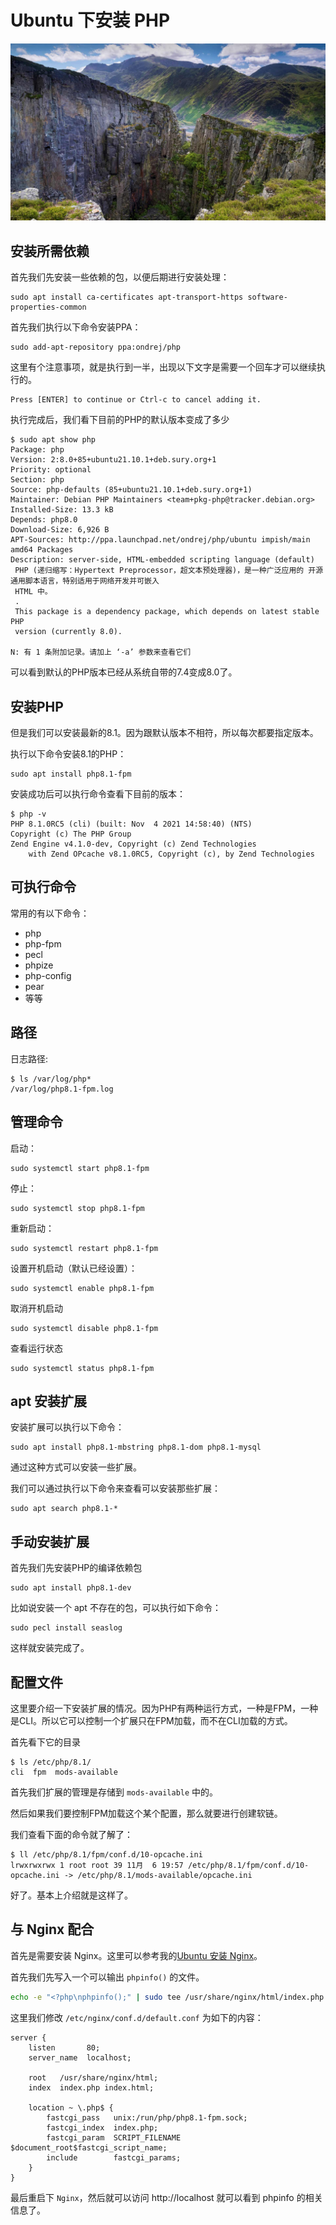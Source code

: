 # Ubuntu 下安装 PHP

![](../images/20210328.jpg)

## 安装所需依赖

首先我们先安装一些依赖的包，以便后期进行安装处理：

```
sudo apt install ca-certificates apt-transport-https software-properties-common
```

首先我们执行以下命令安装PPA：

```
sudo add-apt-repository ppa:ondrej/php
```

这里有个注意事项，就是执行到一半，出现以下文字是需要一个回车才可以继续执行的。

```
Press [ENTER] to continue or Ctrl-c to cancel adding it.
```

执行完成后，我们看下目前的PHP的默认版本变成了多少

```
$ sudo apt show php
Package: php
Version: 2:8.0+85+ubuntu21.10.1+deb.sury.org+1
Priority: optional
Section: php
Source: php-defaults (85+ubuntu21.10.1+deb.sury.org+1)
Maintainer: Debian PHP Maintainers <team+pkg-php@tracker.debian.org>
Installed-Size: 13.3 kB
Depends: php8.0
Download-Size: 6,926 B
APT-Sources: http://ppa.launchpad.net/ondrej/php/ubuntu impish/main amd64 Packages
Description: server-side, HTML-embedded scripting language (default)
 PHP (递归缩写：Hypertext Preprocessor，超文本预处理器)，是一种广泛应用的 开源通用脚本语言，特别适用于网络开发并可嵌入
 HTML 中。
 .
 This package is a dependency package, which depends on latest stable PHP
 version (currently 8.0).

N: 有 1 条附加记录。请加上 ‘-a’ 参数来查看它们
```

可以看到默认的PHP版本已经从系统自带的7.4变成8.0了。

## 安装PHP

但是我们可以安装最新的8.1。因为跟默认版本不相符，所以每次都要指定版本。

执行以下命令安装8.1的PHP：

```
sudo apt install php8.1-fpm
```

安装成功后可以执行命令查看下目前的版本：

```
$ php -v
PHP 8.1.0RC5 (cli) (built: Nov  4 2021 14:58:40) (NTS)
Copyright (c) The PHP Group
Zend Engine v4.1.0-dev, Copyright (c) Zend Technologies
    with Zend OPcache v8.1.0RC5, Copyright (c), by Zend Technologies
```

## 可执行命令

常用的有以下命令：

- php
- php-fpm
- pecl
- phpize
- php-config
- pear
- 等等

## 路径

日志路径:

```
$ ls /var/log/php*
/var/log/php8.1-fpm.log
```

## 管理命令

启动：

```
sudo systemctl start php8.1-fpm
```

停止：

```
sudo systemctl stop php8.1-fpm
```

重新启动：

```
sudo systemctl restart php8.1-fpm
```

设置开机启动（默认已经设置）：

```
sudo systemctl enable php8.1-fpm
```

取消开机启动

```
sudo systemctl disable php8.1-fpm
```

查看运行状态

```
sudo systemctl status php8.1-fpm
```

## apt 安装扩展

安装扩展可以执行以下命令：

```
sudo apt install php8.1-mbstring php8.1-dom php8.1-mysql
```

通过这种方式可以安装一些扩展。

我们可以通过执行以下命令来查看可以安装那些扩展：

```
sudo apt search php8.1-*
```

## 手动安装扩展

首先我们先安装PHP的编译依赖包

```
sudo apt install php8.1-dev
```

比如说安装一个 apt 不存在的包，可以执行如下命令：

```
sudo pecl install seaslog
```

这样就安装完成了。

## 配置文件

这里要介绍一下安装扩展的情况。因为PHP有两种运行方式，一种是FPM，一种是CLI。所以它可以控制一个扩展只在FPM加载，而不在CLI加载的方式。

首先看下它的目录

```
$ ls /etc/php/8.1/
cli  fpm  mods-available
```

首先我们扩展的管理是存储到 `mods-available` 中的。

然后如果我们要控制FPM加载这个某个配置，那么就要进行创建软链。

我们查看下面的命令就了解了：

```
$ ll /etc/php/8.1/fpm/conf.d/10-opcache.ini 
lrwxrwxrwx 1 root root 39 11月  6 19:57 /etc/php/8.1/fpm/conf.d/10-opcache.ini -> /etc/php/8.1/mods-available/opcache.ini
```

好了。基本上介绍就是这样了。

## 与 Nginx 配合

首先是需要安装 Nginx。这里可以参考我的[Ubuntu 安装 Nginx](/posts/ubuntu-install-nginx.md)。

首先我们先写入一个可以输出 `phpinfo()` 的文件。

```bash
echo -e "<?php\nphpinfo();" | sudo tee /usr/share/nginx/html/index.php
```

这里我们修改 `/etc/nginx/conf.d/default.conf` 为如下的内容：

```nginx
server {
    listen       80;
    server_name  localhost;

    root   /usr/share/nginx/html;
    index  index.php index.html;

    location ~ \.php$ {
        fastcgi_pass   unix:/run/php/php8.1-fpm.sock;
        fastcgi_index  index.php;
        fastcgi_param  SCRIPT_FILENAME  $document_root$fastcgi_script_name;
        include        fastcgi_params;
    }
}
```

最后重启下 `Nginx`，然后就可以访问 http://localhost 就可以看到 phpinfo 的相关信息了。